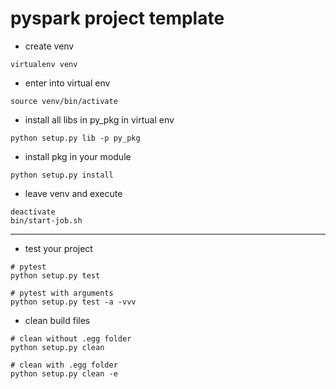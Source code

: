 # pyspark project template

- create venv

```
virtualenv venv
```

- enter into virtual env

```
source venv/bin/activate
```

- install all libs in py_pkg in virtual env

```
python setup.py lib -p py_pkg
```

- install pkg in your module

```
python setup.py install
```

- leave venv and execute

```
deactivate
bin/start-job.sh
```

---

- test your project

```
# pytest
python setup.py test

# pytest with arguments
python setup.py test -a -vvv
```

- clean build files

```
# clean without .egg folder
python setup.py clean

# clean with .egg folder
python setup.py clean -e
```

